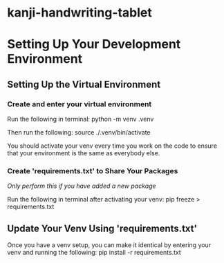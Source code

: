 # kanji-handwriting-tablet

# Setting Up Your Development Environment
## Setting Up the Virtual Environment
### Create and enter your virtual environment
Run the following in terminal:
  python -m venv .venv

Then run the following:
  source ./.venv/bin/activate

You should activate your venv every time you work on the code to ensure that your environment is the same as everybody else.

### Create 'requirements.txt' to Share Your Packages
_Only perform this if you have added a new package_

Run the following in terminal after activating your venv:
  pip freeze > requirements.txt

## Update Your Venv Using 'requirements.txt'

Once you have a venv setup, you can make it identical by entering your venv and running the following:
  pip install -r requirements.txt
